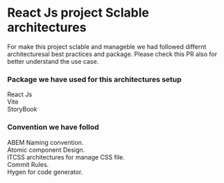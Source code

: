 # React Js project Sclable architectures
For make this project sclable and manageble we had followed differnt architecturesal best practices and package. Please check this PR also for better understand the use case.


### Package we have used for this architectures setup
React Js \
Vite \
StoryBook

### Convention we have follod
ABEM Naming convention.\
Atomic component Design.\
ITCSS architectures for manage CSS file.\
Commit Rules.\
Hygen for code generator.
